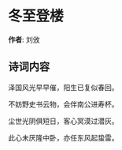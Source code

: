 # 冬至登楼

**作者**: 刘攽

## 诗词内容

泽国风光早早催，阳生已复似春回。

不妨野史书云物，会伴南公进寿杯。

尘世光阴俱短日，客心冥漠过潜灰。

此心未厌隆中卧，亦任东风起蛰雷。

